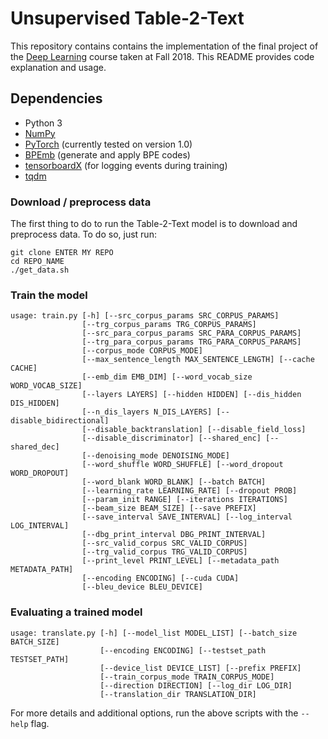 Unsupervised Table-2-Text
==============

This repository contains contains the implementation of the final project of the [Deep Learning](https://www30.tau.ac.il/yedion/syllabus.asp?course=0368448801) course taken at Fall 2018.
This README provides code explanation and usage.


## Dependencies

* Python 3
* [NumPy](http://www.numpy.org/)
* [PyTorch](http://pytorch.org/) (currently tested on version 1.0)
* [BPEmb](https://github.com/bheinzerling/bpemb) (generate and apply BPE codes)
* [tensorboardX](https://github.com/lanpa/tensorboardX) (for logging events during training)
* [tqdm](https://github.com/tqdm/tqdm)

### Download / preprocess data

The first thing to do to run the Table-2-Text model is to download and preprocess data. To do so, just run:

```
git clone ENTER MY REPO
cd REPO_NAME
./get_data.sh
```


### Train the model

```
usage: train.py [-h] [--src_corpus_params SRC_CORPUS_PARAMS]
                [--trg_corpus_params TRG_CORPUS_PARAMS]
                [--src_para_corpus_params SRC_PARA_CORPUS_PARAMS]
                [--trg_para_corpus_params TRG_PARA_CORPUS_PARAMS]
                [--corpus_mode CORPUS_MODE]
                [--max_sentence_length MAX_SENTENCE_LENGTH] [--cache CACHE]
                [--emb_dim EMB_DIM] [--word_vocab_size WORD_VOCAB_SIZE]
                [--layers LAYERS] [--hidden HIDDEN] [--dis_hidden DIS_HIDDEN]
                [--n_dis_layers N_DIS_LAYERS] [--disable_bidirectional]
                [--disable_backtranslation] [--disable_field_loss]
                [--disable_discriminator] [--shared_enc] [--shared_dec]
                [--denoising_mode DENOISING_MODE]
                [--word_shuffle WORD_SHUFFLE] [--word_dropout WORD_DROPOUT]
                [--word_blank WORD_BLANK] [--batch BATCH]
                [--learning_rate LEARNING_RATE] [--dropout PROB]
                [--param_init RANGE] [--iterations ITERATIONS]
                [--beam_size BEAM_SIZE] [--save PREFIX]
                [--save_interval SAVE_INTERVAL] [--log_interval LOG_INTERVAL]
                [--dbg_print_interval DBG_PRINT_INTERVAL]
                [--src_valid_corpus SRC_VALID_CORPUS]
                [--trg_valid_corpus TRG_VALID_CORPUS]
                [--print_level PRINT_LEVEL] [--metadata_path METADATA_PATH]
                [--encoding ENCODING] [--cuda CUDA]
                [--bleu_device BLEU_DEVICE]
```

### Evaluating a trained model


```
usage: translate.py [-h] [--model_list MODEL_LIST] [--batch_size BATCH_SIZE]
                    [--encoding ENCODING] [--testset_path TESTSET_PATH]
                    [--device_list DEVICE_LIST] [--prefix PREFIX]
                    [--train_corpus_mode TRAIN_CORPUS_MODE]
                    [--direction DIRECTION] [--log_dir LOG_DIR]
                    [--translation_dir TRANSLATION_DIR]

```

For more details and additional options, run the above scripts with the `--help` flag.
